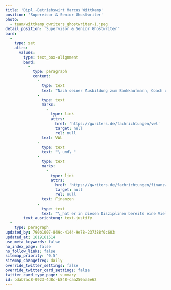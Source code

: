 ```yaml
---
title: 'Dipl.-Betriebswirt Marcus Wittkamp'
position: 'Supervisor & Senior Ghostwriter'
photo:
  - team/wittkamp_gwriters_ghostwriter-1.jpeg
detail_position: 'Supervisor & Senior Ghostwriter'
bard:
  -
    type: set
    attrs:
      values:
        type: text_box-alignment
        bard:
          -
            type: paragraph
            content:
              -
                type: text
                text: "Nach seiner Ausbildung zum Bankkaufmann, Coach und NLP-Practitioner (DVNLP) sowie einer Weiterbildung zum Bankfachwirt und Bankbetriebswirt absolvierte Marcus Wittkamp sein Studium zum Dipl.-Betriebswirt. Als ausgewiesener Experte für die Fachbereiche BWL,\_"
              -
                type: text
                marks:
                  -
                    type: link
                    attrs:
                      href: 'https://gwriters.de/fachrichtungen/vwl'
                      target: null
                      rel: null
                text: VWL
              -
                type: text
                text: "\_und\_"
              -
                type: text
                marks:
                  -
                    type: link
                    attrs:
                      href: 'https://gwriters.de/fachrichtungen/finanzwissenschaften'
                      target: null
                      rel: null
                text: Finanzen
              -
                type: text
                text: "\_hat er in diesen Disziplinen bereits eine Vielzahl an wissenschaftlichen Arbeiten und Artikeln verfasst und kann daher auf einen breiten Erfahrungsschatz als Ghostwriter für Wirtschaftswissenschaften zurückblicken. Darüber hinaus nutzt sein einzigartiges Auge fürs Detail als einer unserer Supervisor, die die herausragende Qualität jeder von uns erstellten wissenschaftlichen Arbeit sichern."
        text_ausrichtung: text-justify
  -
    type: paragraph
updated_by: 790b1007-849c-4144-9e78-237388f0c603
updated_at: 1619161514
use_meta_keywords: false
no_index_page: false
no_follow_links: false
sitemap_priority: '0.5'
sitemap_changefreq: daily
override_twitter_settings: false
override_twitter_card_settings: false
twitter_card_type_page: summary
id: bdab7ac8-0923-4d8c-b848-caa250aa5e62
---
```

